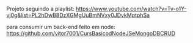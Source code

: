 Projeto seguindo a playlist: https://www.youtube.com/watch?v=Tv-o1Y-vj0g&list=PL2hDwB8DzXGMgUuBmNVxy0JDvkMptphSa

para consumir um back-end feito em node: https://github.com/vitor7001/CursBasicodNodeJSeMongoDBCRUD